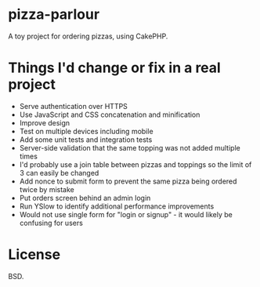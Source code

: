 pizza-parlour
=============

A toy project for ordering pizzas, using CakePHP.


Things I'd change or fix in a real project
===========================================

* Serve authentication over HTTPS
* Use JavaScript and CSS concatenation and minification
* Improve design
* Test on multiple devices including mobile
* Add some unit tests and integration tests
* Server-side validation that the same topping was not added multiple times
* I'd probably use a join table between pizzas and toppings so the limit of 3 can easily be changed
* Add nonce to submit form to prevent the same pizza being ordered twice by mistake
* Put orders screen behind an admin login
* Run YSlow to identify additional performance improvements
* Would not use single form for "login or signup" - it would likely be confusing for users

License
===========================================

BSD.
